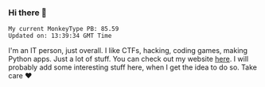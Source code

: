 ### Hi there 👋
<!-- PB START -->
```
My current MonkeyType PB: 85.59
Updated on: 13:39:34 GMT Time
```
<!-- PB END -->
I'm an IT person, just overall. I like CTFs, hacking, coding games, making Python apps. Just a lot of stuff.
You can check out my website [here](https://skill3472.github.io/).
I will probably add some interesting stuff here, when I get the idea to do so. Take care ❤️
